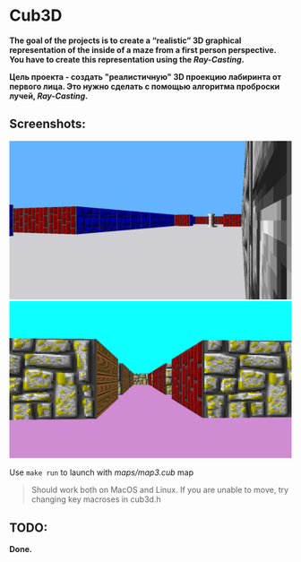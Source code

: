 # Cub3D

**The goal of the projects is to create a “realistic” 3D graphical representation of the inside of a maze from a first person perspective. You have to create this representation using the _Ray-Casting_.**

**Цель проекта - создать "реалистичную" 3D проекцию лабиринта от первого лица. Это нужно сделать с помощью алгоритма проброски лучей, _Ray-Casting_.**

## Screenshots:
![Screenshot 1](./pics/1.png)
![Screenshot 2](./pics/2.png)

Use `make run` to launch with _maps/map3.cub_ map
> Should work both on MacOS and Linux. If you are unable to move, try changing key macroses in cub3d.h

## TODO:
**Done.**